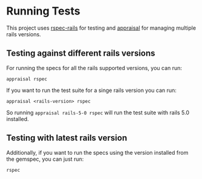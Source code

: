 # Running Tests

This project uses [rspec-rails](https://github.com/rspec/rspec-rails) for testing and [appraisal](https://github.com/thoughtbot/appraisal) for managing multiple rails versions.

## Testing against different rails versions

For running the specs for all the rails supported versions, you can run:

```
appraisal rspec
```

If you want to run the test suite for a singe rails version you can run:

```
appraisal <rails-version> rspec
```

So running `appraisal rails-5-0 rspec` will run the test suite with rails 5.0 installed.

## Testing with latest rails version

Additionally, if you want to run the specs using the version installed from the gemspec, you can just run:

```
rspec
```
